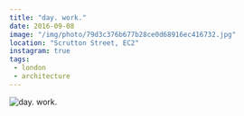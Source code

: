 ```yaml
---
title: "day. work."
date: 2016-09-08
image: "/img/photo/79d3c376b677b28ce0d68916ec416732.jpg"
location: "Scrutton Street, EC2"
instagram: true
tags:
 - london
 - architecture
---
```


![day. work.](/img/photo/79d3c376b677b28ce0d68916ec416732.jpg)
